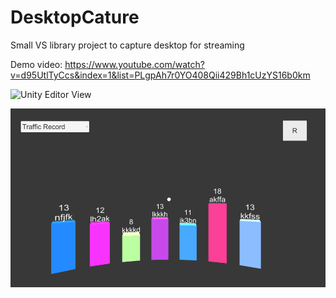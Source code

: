 # DesktopCature
Small VS library project to capture desktop for streaming

Demo video: https://www.youtube.com/watch?v=d95UtlTyCcs&index=1&list=PLgpAh7r0YO408Qii429Bh1cUzYS16b0km

![Unity Editor View](https://github.com/nfynt/DesktopCature/blob/master/scrn.PNG?raw=true)

![Screen Capture](https://github.com/nfynt/DataVisualization/blob/master/trafficData.PNG?raw=true)

